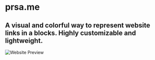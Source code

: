 # prsa.me

## A visual and colorful way to represent website links in a blocks. Highly customizable and lightweight.

![Website Preview](https://prsa.me/prsa.me.png)
